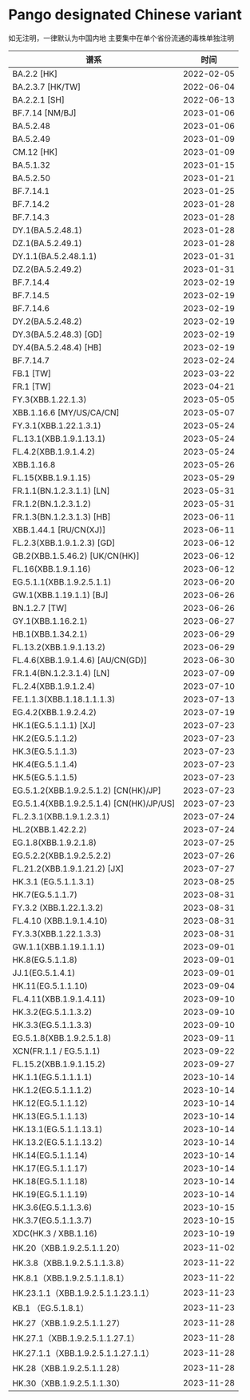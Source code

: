 # Pango designated Chinese variant

如无注明，一律默认为中国内地
主要集中在单个省份流通的毒株单独注明

<html>
<body>
<!--StartFragment-->

谱系|时间
-- | --
BA.2.2 [HK] | 2022-02-05
BA.2.3.7 [HK/TW] | 2022-06-04
BA.2.2.1 [SH] | 2022-06-13
BF.7.14 [NM/BJ] | 2023-01-06
BA.5.2.48 | 2023-01-06
BA.5.2.49 | 2023-01-09
CM.12 [HK] | 2023-01-09
BA.5.1.32 | 2023-01-15
BA.5.2.50 | 2023-01-21
BF.7.14.1 | 2023-01-25
BF.7.14.2 | 2023-01-28
BF.7.14.3 | 2023-01-28
DY.1(BA.5.2.48.1) | 2023-01-28
DZ.1(BA.5.2.49.1) | 2023-01-28
DY.1.1(BA.5.2.48.1.1) | 2023-01-31
DZ.2(BA.5.2.49.2) | 2023-01-31
BF.7.14.4 | 2023-02-19
BF.7.14.5 | 2023-02-19
BF.7.14.6 | 2023-02-19
DY.2(BA.5.2.48.2) | 2023-02-19
DY.3(BA.5.2.48.3) [GD] | 2023-02-19
DY.4(BA.5.2.48.4) [HB] | 2023-02-19
BF.7.14.7 | 2023-02-24
FB.1 [TW] | 2023-03-22
FR.1 [TW] | 2023-04-21
FY.3(XBB.1.22.1.3) | 2023-05-05
XBB.1.16.6 [MY/US/CA/CN] | 2023-05-07
FY.3.1(XBB.1.22.1.3.1) | 2023-05-24
FL.13.1(XBB.1.9.1.13.1) | 2023-05-24
FL.4.2(XBB.1.9.1.4.2) | 2023-05-24
XBB.1.16.8 | 2023-05-26
FL.15(XBB.1.9.1.15) | 2023-05-29
FR.1.1(BN.1.2.3.1.1) [LN] | 2023-05-31
FR.1.2(BN.1.2.3.1.2) | 2023-05-31
FR.1.3(BN.1.2.3.1.3) [HB] | 2023-06-11
XBB.1.44.1 [RU/CN(XJ)] | 2023-06-11
FL.2.3(XBB.1.9.1.2.3) [GD] | 2023-06-12
GB.2(XBB.1.5.46.2) [UK/CN(HK)] | 2023-06-12
FL.16(XBB.1.9.1.16) | 2023-06-12
EG.5.1.1(XBB.1.9.2.5.1.1) | 2023-06-20
GW.1(XBB.1.19.1.1) [BJ] | 2023-06-26
BN.1.2.7 [TW] | 2023-06-26
GY.1(XBB.1.16.2.1) | 2023-06-27
HB.1(XBB.1.34.2.1) | 2023-06-29
FL.13.2(XBB.1.9.1.13.2) | 2023-06-29
FL.4.6(XBB.1.9.1.4.6) [AU/CN(GD)] | 2023-06-30
FR.1.4(BN.1.2.3.1.4) [LN] | 2023-07-09
FL.2.4(XBB.1.9.1.2.4) | 2023-07-10
FE.1.1.3(XBB.1.18.1.1.1.3)| 2023-07-13
EG.4.2(XBB.1.9.2.4.2)| 2023-07-19
HK.1(EG.5.1.1.1) [XJ] | 2023-07-23
HK.2(EG.5.1.1.2) | 2023-07-23
HK.3(EG.5.1.1.3) | 2023-07-23
HK.4(EG.5.1.1.4) | 2023-07-23
HK.5(EG.5.1.1.5) | 2023-07-23
EG.5.1.2(XBB.1.9.2.5.1.2) [CN(HK)/JP] | 2023-07-23
EG.5.1.4(XBB.1.9.2.5.1.4) [CN(HK)/JP/US] | 2023-07-23
FL.2.3.1(XBB.1.9.1.2.3.1) | 2023-07-24
HL.2(XBB.1.42.2.2) | 2023-07-24
EG.1.8(XBB.1.9.2.1.8) | 2023-07-25
EG.5.2.2(XBB.1.9.2.5.2.2) | 2023-07-26
FL.21.2(XBB.1.9.1.21.2) [JX] | 2023-07-27
HK.3.1 (EG.5.1.1.3.1) | 2023-08-25
HK.7(EG.5.1.1.7) | 2023-08-31
FY.3.2 (XBB.1.22.1.3.2) | 2023-08-31
FL.4.10 (XBB.1.9.1.4.10) | 2023-08-31
FY.3.3(XBB.1.22.1.3.3) | 2023-08-31
GW.1.1(XBB.1.19.1.1.1) | 2023-09-01
HK.8(EG.5.1.1.8) | 2023-09-01
JJ.1(EG.5.1.4.1) | 2023-09-01
HK.11(EG.5.1.1.10) | 2023-09-04
FL.4.11(XBB.1.9.1.4.11) | 2023-09-10
HK.3.2(EG.5.1.1.3.2) | 2023-09-10
HK.3.3(EG.5.1.1.3.3) | 2023-09-10
EG.5.1.8(XBB.1.9.2.5.1.8) | 2023-09-11
XCN(FR.1.1 / EG.5.1.1) | 2023-09-22
FL.15.2(XBB.1.9.1.15.2) | 2023-09-27
HK.1.1(EG.5.1.1.1.1) | 2023-10-14
HK.1.2(EG.5.1.1.1.2) | 2023-10-14
HK.12(EG.5.1.1.12) | 2023-10-14
HK.13(EG.5.1.1.13) | 2023-10-14
HK.13.1(EG.5.1.1.13.1) | 2023-10-14
HK.13.2(EG.5.1.1.13.2) | 2023-10-14
HK.14(EG.5.1.1.14) | 2023-10-14
HK.17(EG.5.1.1.17) | 2023-10-14
HK.18(EG.5.1.1.18) | 2023-10-14
HK.19(EG.5.1.1.19) | 2023-10-14
HK.3.6(EG.5.1.1.3.6) | 2023-10-15
HK.3.7(EG.5.1.1.3.7) | 2023-10-15
XDC(HK.3 / XBB.1.16) | 2023-10-19
HK.20（XBB.1.9.2.5.1.1.20）| 2023-11-02
HK.3.8（XBB.1.9.2.5.1.1.3.8） | 2023-11-22
HK.8.1（XBB.1.9.2.5.1.1.8.1） | 2023-11-22
HK.23.1.1（XBB.1.9.2.5.1.1.23.1.1） | 2023-11-23
KB.1 （EG.5.1.8.1） | 2023-11-23
HK.27（XBB.1.9.2.5.1.1.27） | 2023-11-28
HK.27.1（XBB.1.9.2.5.1.1.27.1） | 2023-11-28
HK.27.1.1（XBB.1.9.2.5.1.1.27.1.1） | 2023-11-28
HK.28（XBB.1.9.2.5.1.1.28） | 2023-11-28
HK.30（XBB.1.9.2.5.1.1.30） | 2023-11-28

<!--EndFragment--> 
</body>
</html>
